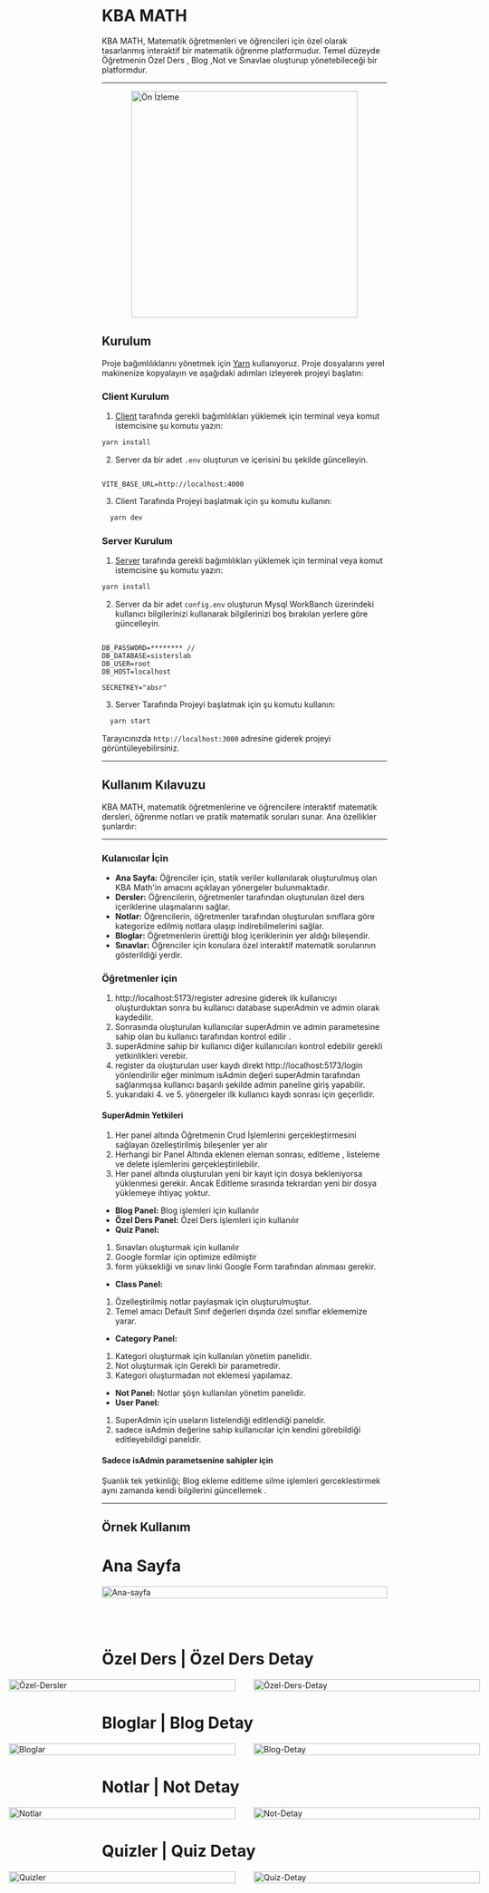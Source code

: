# KBA MATH

KBA MATH, Matematik öğretmenleri ve öğrencileri için özel olarak tasarlanmış interaktif bir matematik öğrenme platformudur. Temel düzeyde Öğretmenin Özel Ders , Blog ,Not ve Sınavlae oluşturup yönetebileceği bir platformdur.

---

<a href="https://www.youtube.com/watch?v=2-l3-1NyPHc" style="display: flex; align-items:center; justify-content:center">
  <img src="./file/youtube.png" alt="Ön İzleme" width="400" height="400">
</a>


## Kurulum

Proje bağımlılıklarını yönetmek için [Yarn](https://yarnpkg.com/) kullanıyoruz. Proje dosyalarını yerel makinenize kopyalayın ve aşağıdaki adımları izleyerek projeyi başlatın:

### Client Kurulum

1. [Client](./client/) tarafında gerekli bağımlılıkları yüklemek için terminal veya komut istemcisine şu komutu yazın:

```bash
yarn install
```

2. Server da bir adet `.env` oluşturun ve içerisini bu şekilde güncelleyin.

```plaintext

VITE_BASE_URL=http://localhost:4000
```

3. Client Tarafında Projeyi başlatmak için şu komutu kullanın:

```bash
  yarn dev
```

### Server Kurulum

1. [Server](./server/) tarafında gerekli bağımlılıkları yüklemek için terminal veya komut istemcisine şu komutu yazın:

```bash
yarn install
```

2. Server da bir adet `config.env` oluşturun Mysql WorkBanch üzerindeki kullanıcı bilgilerinizi kullanarak bilgilerinizi boş bırakılan yerlere göre güncelleyin.

```plaintext

DB_PASSWORD=******** //
DB_DATABASE=sisterslab
DB_USER=root
DB_HOST=localhost

SECRETKEY="absr"
```

3. Server Tarafında Projeyi başlatmak için şu komutu kullanın:

```bash
  yarn start
```

Tarayıcınızda `http://localhost:3000` adresine giderek projeyi görüntüleyebilirsiniz.

---

## Kullanım Kılavuzu

KBA MATH, matematik öğretmenlerine ve öğrencilere interaktif matematik dersleri, öğrenme notları ve pratik matematik soruları sunar. Ana özellikler şunlardır:

---

### Kulanıcılar İçin

- **Ana Sayfa:** Öğrenciler için, statik veriler kullanılarak oluşturulmuş olan KBA Math'in amacını açıklayan yönergeler bulunmaktadır.
- **Dersler:** Öğrencilerin, öğretmenler tarafından oluşturulan özel ders içeriklerine ulaşmalarını sağlar.
- **Notlar:** Öğrencilerin, öğretmenler tarafından oluşturulan sınıflara göre kategorize edilmiş notlara ulaşıp indirebilmelerini sağlar.
- **Bloglar:** Öğretmenlerin ürettiği blog içeriklerinin yer aldığı bileşendir.
- **Sınavlar:** Öğrenciler için konulara özel interaktif matematik sorularının gösterildiği yerdir.

### Öğretmenler için

1. http://localhost:5173/register adresine giderek ilk kullanıcıyı oluşturduktan sonra bu kullanıcı database superAdmin ve admin olarak kaydedilir.
2. Sonrasında oluşturulan kullanıcılar superAdmin ve admin parametesine sahip olan bu kullanıcı tarafından kontrol edilir .
3. superAdmine sahip bir kullanıcı diğer kullanıcıları kontrol edebilir gerekli yetkinlikleri verebir.
4. register da oluşturulan user kaydı direkt http://localhost:5173/login yönlendirilir eğer minimum isAdmin değeri superAdmin tarafından sağlanmışsa kullanıcı başarılı şekilde admin paneline giriş yapabilir.
5. yukarıdaki 4. ve 5. yönergeler ilk kullanıcı kaydı sonrası için geçerlidir.

#### SuperAdmin Yetkileri

1. Her panel altında Öğretmenin Crud İşlemlerini gerçekleştirmesini sağlayan özelleştirilmiş bileşenler yer alır
2. Herhangi bir Panel Altında eklenen eleman sonrası, editleme , listeleme ve delete işlemlerini gerçekleştirilebilir.
3. Her panel altında oluşturulan yeni bir kayıt için dosya bekleniyorsa yüklenmesi gerekir. Ancak Editleme sırasında tekrardan yeni bir dosya yüklemeye ihtiyaç yoktur.

- **Blog Panel:** Blog işlemleri için kullanılır
- **Özel Ders Panel:** Özel Ders işlemleri için kullanılır
- **Quiz Panel:**

1. Sınavları oluşturmak için kullanılır
2. Google formlar için optimize edilmiştir
3. form yüksekliği ve sınav linki Google Form tarafından alınması gerekir.

- **Class Panel:**

1. Özelleştirilmiş notlar paylaşmak için oluşturulmuştur.
2. Temel amacı Default Sınıf değerleri dışında özel sınıflar eklememize yarar.

- **Category Panel:**

1. Kategori oluşturmak için kullanılan yönetim panelidir.
2. Not oluşturmak için Gerekli bir parametredir.
3. Kategori oluşturmadan not eklemesi yapılamaz.

- **Not Panel:** Notlar şöşn kullanılan yönetim panelidir.
- **User Panel:**

1. SuperAdmin için useların listelendiği editlendiği paneldir.
2. sadece isAdmin değerine sahip kullanıcılar için kendini görebildiği editleyebildigi paneldir.

#### Sadece isAdmin parametsenine sahipler için

Şuanlık tek yetkinliği; Blog ekleme editleme silme işlemleri gerceklestirmek aynı zamanda kendi bilgilerini güncellemek .

---
## Örnek Kullanım 



 <h1> Ana Sayfa </h1>
<div style="display: flex; flex-direction: row; align-items: flex-start; justify-content: center; width: 100% ; gap: 2rem">
 <img src="./file/ana-sayfa.png" alt="Ana-sayfa"  style="width:100% ; height:100%; object-fit: cover;">
</div>
<br/><br/><br/>
<h1> Özel Ders | Özel Ders Detay </h1>
<div style="display: flex; flex-direction: row;  align-items: flex-start; justify-content: center;  width: 100% ; gap: 2rem"> 
<img src="./file/özel-ders.png" alt="Özel-Dersler"  style="width:400px ; height:100%; object-fit: cover;">  
<img src="./file/o-d.png" alt="Özel-Ders-Detay"  style="width:400px ; height:100%; object-fit: cover;"> 
 </div> 

<h1> Bloglar | Blog Detay </h1>
<div style="display: flex; flex-direction: row;   align-items: flex-start; justify-content: center; width: 100% ; gap: 2rem"> 
<img src="./file/bloglar.png" alt="Bloglar"  style="width:400px ; height:100%; object-fit: cover;">  
<img src="./file/blog-detay.png" alt="Blog-Detay"  style="width:400px ; height:100%; object-fit: cover;"> 
 </div>

<h1> Notlar | Not Detay </h1>
<div style="display: flex; flex-direction: row; align-items:flex-start; justify-content: center;  width: 100% ; gap: 2rem"> 
<img src="./file/not-1.png" alt="Notlar"  style="width:400px ; height:100%; object-fit: cover;">  
<img src="./file/not-detay.png" alt="Not-Detay"  style="width:400px ; height:100%; object-fit: cover;"> 
 </div>

<h1> Quizler | Quiz Detay </h1>
<div style="display: flex; flex-direction: row;  align-items:flex-start; justify-content: center;  width: 100% ; gap: 2rem"> 
<img src="./file/quizler.png" alt="Quizler"  style="width:400px ; height:100%; object-fit: cover;">  
<img src="./file/quiz-detay.png" alt="Quiz-Detay"  style="width:400px ; height:100%; object-fit: cover;"> 
 </div>